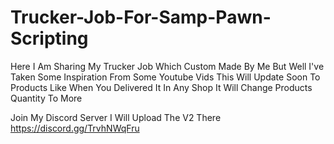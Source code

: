 # Trucker-Job-For-Samp-Pawn-Scripting
Here I Am Sharing My Trucker Job Which Custom Made By Me But Well I've Taken Some Inspiration From Some Youtube Vids This Will Update Soon To Products Like When You Delivered It In Any Shop It Will Change Products Quantity To More

Join My Discord Server I Will Upload The V2 There
https://discord.gg/TrvhNWqFru
